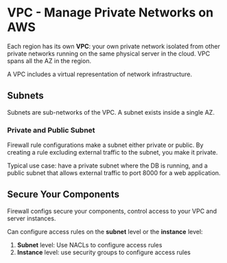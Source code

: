 # VPC - Manage Private Networks on AWS

Each region has its own **VPC**: your own private network isolated from other
private networks running on the same physical server in the cloud. VPC spans all
the AZ in the region.

A VPC includes a virtual representation of network infrastructure.

## Subnets

Subnets are sub-networks of the VPC. A subnet exists inside a single AZ.

### Private and Public Subnet

Firewall rule configurations make a subnet either private or public. By creating
a rule excluding external traffic to the subnet, you make it private.

Typical use case: have a private subnet where the DB is running, and a public
subnet that allows external traffic to port 8000 for a web application.

## Secure Your Components

Firewall configs secure your components, control access to your VPC and server
instances.

Can configure access rules on the **subnet** level or the **instance** level:

1. **Subnet** level: Use NACLs to configure access rules
2. **Instance** level: use security groups to configure access rules
